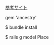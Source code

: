 [参考サイト](https://pikawaka.com/rails/ancestry)

gem 'ancestry'

$ bundle install

$ rails g model Place